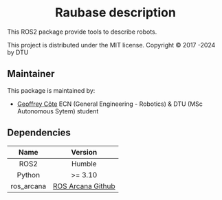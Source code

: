 <h1 align="center">
Raubase description
</h1>

This ROS2 package provide tools to describe robots.

This project is distributed under the MIT license.
Copyright © 2017 -2024 by DTU 

## Maintainer

This package is maintained by:

  - [Geoffrey Côte](https://github.com/Meltwin) ECN (General Engineering - Robotics) & DTU (MSc Autonomous Sytem) student 

## Dependencies

|    Name    |                             Version                              |
| :--------: | :--------------------------------------------------------------: |
|    ROS2    |                              Humble                              |
|   Python   |                             >= 3.10                              |
| ros_arcana | [ROS Arcana Github](https://github.com/Baxterminator/ros_arcana) |